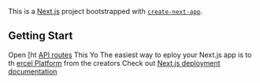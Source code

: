 This is a [Next.js](https://nextjs.org) project bootstrapped with [`create-next-app`](https://nextjs.org/docs/pages/api-reference/create-next-app).

## Getting Start
Open [ht
[API routes](https://nextjs.org/docs/pages/building-your-pplication/routng/ap-routes)
This
Yo
The easiest way to eploy your Next.js app is to th [ercel Platform](https://vercel.com/new?utm_meium=default-templat&filtr=next.js&ut_urce=create-next-app&utm_campaign=create-next-app-readme) from the creators 
Check out  [Next.js deployment documentation](https://nextjs.org/docs/pages/building-your-application/deployin) 
